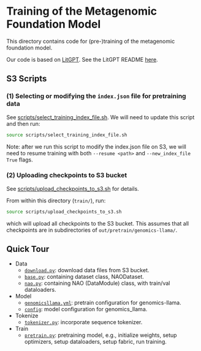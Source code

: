 # Training of the Metagenomic Foundation Model

This directory contains code for (pre-)training of the metagenomic foundation model.

Our code is based on [LitGPT](https://github.com/Lightning-AI/litgpt). See the LitGPT README
[here](README-litgpt.md).

## S3 Scripts

### (1) Selecting or modifying the `index.json` file for pretraining data

See [scripts/select_training_index_file.sh](scripts/select_training_index_file.sh). We
will need to update this script and then run:
```bash
source scripts/select_training_index_file.sh
```

Note: after we run this script to modify the index.json file on S3, we will need to resume
training with both `--resume <path>` and ``--new_index_file True`` flags.

### (2) Uploading checkpoints to S3 bucket
See [scripts/upload_checkpoints_to_s3.sh](scripts/upload_checkpoints_to_s3.sh) for
details.

From within this directory (`train/`), run:
```bash
source scripts/upload_checkpoints_to_s3.sh
```
which will upload all checkpoints to the S3 bucket. This assumes that all checkpoints
are in subdirectories of `out/pretrain/genomics-llama/`.

## Quick Tour

- Data
    - [`download.py`](download.py): download data files from S3 bucket.
    - [`base.py`](litgpt/data/base.py): containing dataset class, NAODataset.
    - [`nao.py`](litgpt/data/nao.py): containing NAO (DataModule) class, with
      train/val dataloaders.
- Model
    - [`genomicsllama.yml`](config_hub/pretrain/genomicsllama.yml): pretrain
      configuration for genomics-llama.
    - [`config`](litgpt/config.py): model configuration for genomics_llama.
- Tokenize
    - [`tokenizer.py`](litgpt/tokenizer.py): incorporate sequence tokenizer.
- Train
    - [`pretrain.py`](litgpt/pretrain.py): pretraining model, e.g., initialize
      weights, setup optimizers, setup dataloaders, setup fabric, run training.
